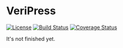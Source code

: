# VeriPress

[![License](https://img.shields.io/github/license/mashape/apistatus.svg?maxAge=2592000)](LICENSE)
[![Build Status](https://travis-ci.org/veripress/veripress.svg?branch=master)](https://travis-ci.org/veripress/veripress)
[![Coverage Status](https://coveralls.io/repos/github/veripress/veripress/badge.svg?branch=master)](https://coveralls.io/github/veripress/veripress?branch=master)

It's not finished yet.
